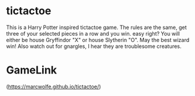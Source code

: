 # tictactoe

This is a Harry Potter inspired tictactoe game. 
The rules are the same, get three of your selected pieces in a row and you win. easy right? 
You will either be house Gryffindor "X" or house Slytherin "O".
May the best wizard win!
Also watch out for gnargles, I hear they are troublesome creatures.

# GameLink

(https://marcwolfe.github.io/tictactoe/)
